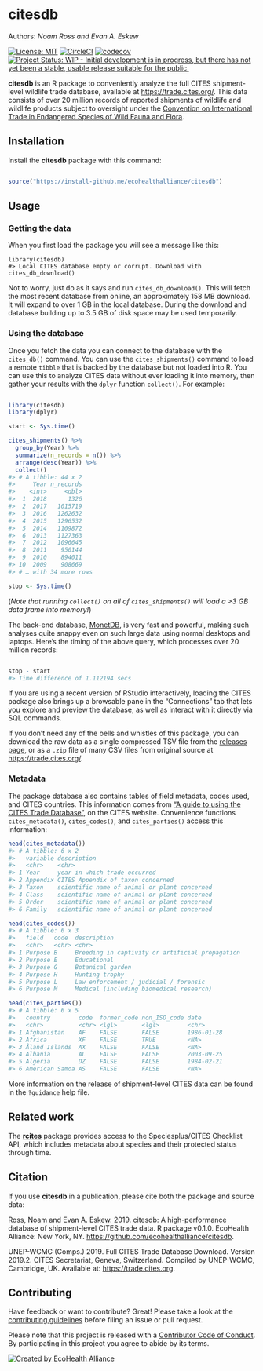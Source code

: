 
<!-- README.md is generated from README.Rmd. Please edit that file -->

# citesdb

Authors: *Noam Ross and Evan A. Eskew*

[![License:
MIT](https://img.shields.io/badge/License-MIT-blue.svg)](https://opensource.org/licenses/MIT)
[![CircleCI](https://circleci.com/gh/ecohealthalliance/citesdb.svg?style=shield)](https://circleci.com/gh/ecohealthalliance/citesdb)
[![codecov](https://codecov.io/gh/ecohealthalliance/citesdb/branch/master/graph/badge.svg)](https://codecov.io/gh/ecohealthalliance/citesdb)
[![Project Status: WIP - Initial development is in progress, but there
has not yet been a stable, usable release suitable for the
public.](http://www.repostatus.org/badges/latest/wip.svg)](http://www.repostatus.org/#wip)

**citesdb** is an R package to conveniently analyze the full CITES
shipment-level wildlife trade database, available at
<https://trade.cites.org/>. This data consists of over 20 million
records of reported shipments of wildlife and wildlife products subject
to oversight under the [Convention on International Trade in Endangered
Species of Wild Fauna and Flora](https://www.cites.org).

## Installation

Install the **citesdb** package with this command:

``` r

source("https://install-github.me/ecohealthalliance/citesdb")
```

## Usage

### Getting the data

When you first load the package you will see a message like this:

    library(citesdb)
    #> Local CITES database empty or corrupt. Download with cites_db_download()

Not to worry, just do as it says and run `cites_db_download()`. This
will fetch the most recent database from online, an approximately 158 MB
download. It will expand to over 1 GB in the local database. During the
download and database building up to 3.5 GB of disk space may be used
temporarily.

### Using the database

Once you fetch the data you can connect to the database with the
`cites_db()` command. You can use the `cites_shipments()` command to
load a remote `tibble` that is backed by the database but not loaded
into R. You can use this to analyze CITES data without ever loading it
into memory, then gather your results with the `dplyr` function
`collect()`. For example:

``` r

library(citesdb)
library(dplyr)

start <- Sys.time()

cites_shipments() %>%
  group_by(Year) %>%
  summarize(n_records = n()) %>%
  arrange(desc(Year)) %>%
  collect()
#> # A tibble: 44 x 2
#>     Year n_records
#>    <int>     <dbl>
#>  1  2018      1326
#>  2  2017   1015719
#>  3  2016   1262632
#>  4  2015   1296532
#>  5  2014   1109872
#>  6  2013   1127363
#>  7  2012   1096645
#>  8  2011    950144
#>  9  2010    894011
#> 10  2009    908669
#> # … with 34 more rows

stop <- Sys.time()
```

(*Note that running `collect()` on all of `cites_shipments()` will load
a \>3 GB data frame into memory\!*)

The back-end database, [MonetDB](https://monetdb.org), is very fast and
powerful, making such analyses quite snappy even on such large data
using normal desktops and laptops. Here’s the timing of the above query,
which processes over 20 million records:

``` r

stop - start
#> Time difference of 1.112194 secs
```

If you are using a recent version of RStudio interactively, loading the
CITES package also brings up a browsable pane in the “Connections” tab
that lets you explore and preview the database, as well as interact with
it directly via SQL commands.

If you don’t need any of the bells and whistles of this package, you can
download the raw data as a single compressed TSV file from the [releases
page](https://github.com/ecohealthalliance/citesdb/releases), or as a
`.zip` file of many CSV files from original source at
<https://trade.cites.org/>.

### Metadata

The package database also contains tables of field metadata, codes used,
and CITES countries. This information comes from [“A guide to using the
CITES Trade
Database”](https://trade.cites.org/cites_trade_guidelines/en-CITES_Trade_Database_Guide.pdf),
on the CITES website. Convenience functions `cites_metadata()`,
`cites_codes()`, and `cites_parties()` access this information:

``` r
head(cites_metadata())
#> # A tibble: 6 x 2
#>   variable description                                 
#>   <chr>    <chr>                                       
#> 1 Year     year in which trade occurred                
#> 2 Appendix CITES Appendix of taxon concerned           
#> 3 Taxon    scientific name of animal or plant concerned
#> 4 Class    scientific name of animal or plant concerned
#> 5 Order    scientific name of animal or plant concerned
#> 6 Family   scientific name of animal or plant concerned

head(cites_codes())
#> # A tibble: 6 x 3
#>   field   code  description                                    
#>   <chr>   <chr> <chr>                                          
#> 1 Purpose B     Breeding in captivity or artificial propagation
#> 2 Purpose E     Educational                                    
#> 3 Purpose G     Botanical garden                               
#> 4 Purpose H     Hunting trophy                                 
#> 5 Purpose L     Law enforcement / judicial / forensic          
#> 6 Purpose M     Medical (including biomedical research)

head(cites_parties())
#> # A tibble: 6 x 5
#>   country        code  former_code non_ISO_code date      
#>   <chr>          <chr> <lgl>       <lgl>        <chr>     
#> 1 Afghanistan    AF    FALSE       FALSE        1986-01-28
#> 2 Africa         XF    FALSE       TRUE         <NA>      
#> 3 Åland Islands  AX    FALSE       FALSE        <NA>      
#> 4 Albania        AL    FALSE       FALSE        2003-09-25
#> 5 Algeria        DZ    FALSE       FALSE        1984-02-21
#> 6 American Samoa AS    FALSE       FALSE        <NA>
```

More information on the release of shipment-level CITES data can be
found in the `?guidance` help file.

## Related work

The [**rcites**](https://github.com/ropensci/rcites) package provides
access to the Speciesplus/CITES Checklist API, which includes metadata
about species and their protected status through time.

## Citation

If you use **citesdb** in a publication, please cite both the package
and source data:

Ross, Noam and Evan A. Eskew. 2019. citesdb: A high-performance database
of shipment-level CITES trade data. R package v0.1.0. EcoHealth
Alliance: New York, NY. <https://github.com/ecohealthalliance/citesdb>.

UNEP-WCMC (Comps.) 2019. Full CITES Trade Database Download. Version
2019.2. CITES Secretariat, Geneva, Switzerland. Compiled by UNEP-WCMC,
Cambridge, UK. Available at: <https://trade.cites.org>.

## Contributing

Have feedback or want to contribute? Great\! Please take a look at the
[contributing
guidelines](https://github.com/ecohealthalliance/citesdb/blob/master/.github/CONTRIBUTING.md)
before filing an issue or pull request.

Please note that this project is released with a [Contributor Code of
Conduct](https://github.com/ecohealthalliance/citesdb/blob/master/.github/CODE_OF_CONDUCT.md).
By participating in this project you agree to abide by its terms.

[![Created by EcoHealth
Alliance](https://raw.githubusercontent.com/ecohealthalliance/citesdb/master/vignettes/figures/eha-footer.png)](https://www.ecohealthalliance.org/)
